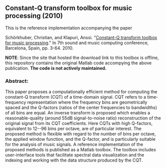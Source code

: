 ## Constant-Q transform toolbox for music processing (2010)

This is the reference implementation accompanying the paper

Schörkhuber, Christian, and Klapuri, Anssi. "[Constant-Q transform toolbox for music processing](https://iem.kug.ac.at/fileadmin/media/iem/projects/2010/smc10_schoerkhuber.pdf)." In 7th sound and music computing conference, Barcelona, Spain, pp. 3-64. 2010.

**NOTE**: Since the site that hosted the download link to this toolbox is offline, this repository contains the original Matlab code accompying the above publication. **The code is not actively maintained.**

### Abstract:
This paper proposes a computationally efficient method for computing the constant-Q transform (CQT) of a time-domain signal. CQT refers to a time-frequency representation where the frequency bins are geometrically spaced and the Q-factors (ratios of the center frequencies to bandwidths) of all bins are equal. An inverse transform is proposed which enables a reasonable-quality (around 55dB signal-to-noise ratio) reconstruction of the original signal from its CQT coefficients. Here CQTs with high Q-factors, equivalent to 12--96 bins per octave, are of particular interest. The proposed method is flexible with regard to the number of bins per octave, the applied window function, and the Q-factor, and is particularly suitable for the analysis of music signals. A reference implementation of the proposed methods is published as a Matlab toolbox. The toolbox includes user-interface tools that facilitate spectral data visualization and the indexing and working with the data structure produced by the CQT.
